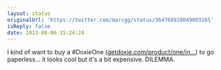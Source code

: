 ```yaml
---
layout: status
originalUrl: 'https://twitter.com/marcgg/status/364768928049803265'
isReply: false
date: 2013-08-06 15:24:24
---
```


I kind of want to buy a #DoxieOne ([getdoxie.com/product/one/in…](http://www.getdoxie.com/product/one/index.html)) to go paperless… it looks cool but it's a bit expensive. DILEMMA.
